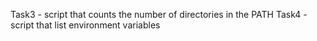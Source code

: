 Task3 - script that counts the number of directories in the PATH
Task4 - script that list environment variables
